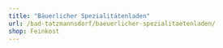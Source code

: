 ```yaml
---
title: "Bäuerlicher Spezialitätenladen"
url: /bad-tatzmannsdorf/baeuerlicher-spezialitaetenladen/
shop: Feinkost
---
```

